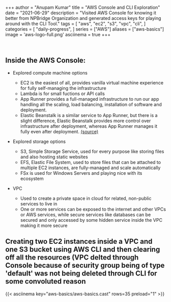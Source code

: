 +++
author = "Anupam Kumar"
title = "AWS Console and CLI Exploration"
date = "2021-06-29"
description = "Visited AWS Console for knowing it better from NPBridge Organization and generated access keys for playing around with the CLI Tool."
tags = [
	"aws",
	"ec2",
	"s3",
  "vpc",
  "cli",
]
categories = [
	"daily-progress",
]
series = ["AWS"]
aliases = ["aws-basics"]
image = 'aws-logo-full.png'
asciinema = true
+++

&nbsp;

## Inside the AWS Console:

* Explored compute machine options
	* EC2 is the easiest of all, provides vanilla virtual machine experience for fully self-managing the infrastructure
	* Lambda is for small fuctions or API calls
	* App Runner provides a full-managed infrastructure to run our app handling all the scaling, load balancing, installation of software and deployment.
	* Elastic Beanstalk is a similar service to App Runner, but there is a slight difference, Elastic Beanstalk provides more control over infrastructure after deployment, whereas App Runner manages it fully even after deployment. [(source)](https://acloudguru.com/blog/engineering/what-you-need-to-know-about-aws-app-runner)

* Explored storage options
	* S3, Simple Storage Service, used for every purpose like storing files and also hosting static websites
	* EFS, Elastic File System, used to store files that can be attached to multiple EC2 instances, are fully-managed and scale automatically
	* FSx is used for Windows Servers and playing nice with its ecosystem

* VPC
	* Used to create a private space in cloud for related, non-public services to live in
	* One or more services can be exposed to the internet and other VPCs or AWS services, while secure services like databases can be secured and only accessed by some hidden service inside the VPC making it more secure

## Creating two EC2 instances inside a VPC and one S3 bucket using AWS CLI and then clearing off all the resources (VPC delted through Console because of security group being of type 'default' was not being deleted through CLI for some convoluted reason

{{< asciinema key="aws-basics/aws-basics.cast" rows=35 preload="1" >}}

&nbsp;

